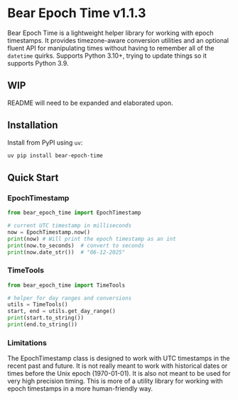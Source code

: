 # Bear Epoch Time v1.1.3

Bear Epoch Time is a lightweight helper library for working with epoch timestamps. It provides timezone-aware
conversion utilities and an optional fluent API for manipulating times without having to remember all of the
`datetime` quirks. Supports Python 3.10+, trying to update things so it supports Python 3.9.

## WIP

README will need to be expanded and elaborated upon.

## Installation

Install from PyPI using `uv`:

```bash
uv pip install bear-epoch-time
```

## Quick Start

### EpochTimestamp

```python
from bear_epoch_time import EpochTimestamp

# current UTC timestamp in milliseconds
now = EpochTimestamp.now()
print(now) # Will print the epoch timestamp as an int
print(now.to_seconds)  # convert to seconds
print(now.date_str())  # "06-12-2025"
```

### TimeTools

```python
from bear_epoch_time import TimeTools

# helper for day ranges and conversions
utils = TimeTools()
start, end = utils.get_day_range()
print(start.to_string())
print(end.to_string())
```

### Limitations

The EpochTimestamp class is designed to work with UTC timestamps in the recent past and future. It is not really meant to work with historical dates or times before the Unix epoch (1970-01-01). It is also not meant to be used for very high precision timing. This is more of a utility library for working with epoch timestamps in a more human-friendly way.
